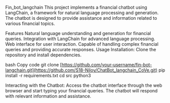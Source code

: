 Fin_bot_langchain
This project implements a financial chatbot using LangChain, a framework for natural language processing and generation. The chatbot is designed to provide assistance and information related to various financial topics.

Features
Natural language understanding and generation for financial queries.
Integration with LangChain for advanced language processing.
Web interface for user interaction.
Capable of handling complex financial queries and providing accurate responses.
Usage
Installation: Clone the repository and install dependencies.

bash
Copy code
git clone [https://github.com/your-username/fin-bot-langchain.git](https://github.com/S18-Niloy/ChatBot_langchain_CoVe.git)
pip install -r requirements.txt
cd src
python3 

Interacting with the Chatbot: Access the chatbot interface through the web browser and start typing your financial queries. The chatbot will respond with relevant information and assistance.
